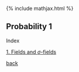 {% include mathjax.html %}


## Probability 1

Index

[1. Fields and $\sigma$-fields](./prob1/field.md)


[back](./)

